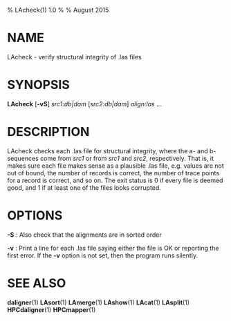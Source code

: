 % LAcheck(1) 1.0
%
% August 2015

# NAME

LAcheck - verify structural integrity of .las files

# SYNOPSIS

**LAcheck** [**-vS**] *src1:db|dam* [*src2:db|dam*] *align:las* ...

# DESCRIPTION

LAcheck checks each .las file for structural integrity, where the a- and
b-sequences come from *src1* or from *src1* and *src2*, respectively.
That is, it makes sure each file makes sense as a plausible .las file,
e.g. values are not out of bound, the number of records is correct, the number
of trace points for a record is correct, and so on. The exit status is 0 if
every file is deemed good, and 1 if at least one of the files looks corrupted.

# OPTIONS

**-S**
:   Also check that the alignments are in sorted order

**-v**
:   Print a line for each .las file saying either the file is OK or reporting
	the first error. If the **-v** option is not set, then the program
	runs silently.

# SEE ALSO

**daligner**(1)
**LAsort**(1)
**LAmerge**(1)
**LAshow**(1)
**LAcat**(1)
**LAsplit**(1)
**HPCdaligner**(1)
**HPCmapper**(1)
